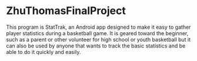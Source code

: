 # ZhuThomasFinalProject
This program is StatTrak, an Android app designed to make it easy to gather player statistics during a basketball game. It is geared toward the beginner, such as a parent or other volunteer for high school or youth basketball but
it can also be used by anyone that wants to track the basic statistics and be able to do it quickly and easily. 
